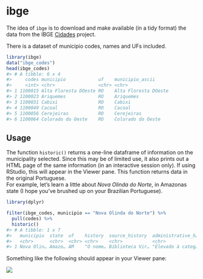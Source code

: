 
<!-- README.md is generated from README.Rmd. Please edit that file -->

# ibge

The idea of `ibge` is to download and make available (in a tidy format)
the data from the IBGE [Cidades](https://cidades.ibge.gov.br/) project.

There is a dataset of municipio codes, names and UFs included.

``` r
library(ibge)
data("ibge_codes")
head(ibge_codes)
#> # A tibble: 6 x 4
#>     codes municipio            uf    municipio_ascii     
#>     <int> <chr>                <chr> <chr>               
#> 1 1100015 Alta Floresta DOeste RO    Alta Floresta DOeste
#> 2 1100023 Ariquemes            RO    Ariquemes           
#> 3 1100031 Cabixi               RO    Cabixi              
#> 4 1100049 Cacoal               RO    Cacoal              
#> 5 1100056 Cerejeiras           RO    Cerejeiras          
#> 6 1100064 Colorado do Oeste    RO    Colorado do Oeste
```

## Usage

The function `historic()` returns a one-line dataframe of information on
the municipality selected. Since this may be of limited use, it also
prints out a HTML page of the same information (in an interactive
session only). If using RStudio, this will appear in the Viewer pane.
This function returns data in the original Portuguese.  
For example, let’s learn a little about *Nova Olinda do Norte*, in
Amazonas state (I hope you’ve brushed up on your Brazilian Portuguese).

``` r
library(dplyr)

filter(ibge_codes, municipio == "Nova Olinda do Norte") %>% 
  pull(codes) %>% 
  historic()
#> # A tibble: 1 x 7
#>   municipio  state  uf    history  source_history  administrative_h… locals
#>   <chr>      <chr>  <chr> <chr>    <chr>           <chr>             <chr> 
#> 1 Nova Olin… Amazo… AM    "O nome… Biblioteca Vir… "Elevado à categ… olind…
```

Something like the following should appear in your Viewer pane:

<img src="https://i.imgur.com/5JriErp.png">
